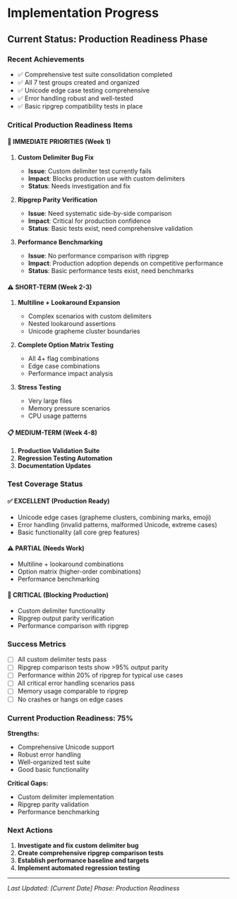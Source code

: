 # Implementation Progress

## Current Status: Production Readiness Phase

### Recent Achievements
- ✅ Comprehensive test suite consolidation completed
- ✅ All 7 test groups created and organized
- ✅ Unicode edge case testing comprehensive
- ✅ Error handling robust and well-tested
- ✅ Basic ripgrep compatibility tests in place

### Critical Production Readiness Items

#### 🔴 IMMEDIATE PRIORITIES (Week 1)
1. **Custom Delimiter Bug Fix**
   - **Issue**: Custom delimiter test currently fails
   - **Impact**: Blocks production use with custom delimiters
   - **Status**: Needs investigation and fix

2. **Ripgrep Parity Verification**
   - **Issue**: Need systematic side-by-side comparison
   - **Impact**: Critical for production confidence
   - **Status**: Basic tests exist, need comprehensive validation

3. **Performance Benchmarking**
   - **Issue**: No performance comparison with ripgrep
   - **Impact**: Production adoption depends on competitive performance
   - **Status**: Basic performance tests exist, need benchmarks

#### ⚠️ SHORT-TERM (Week 2-3)
1. **Multiline + Lookaround Expansion**
   - Complex scenarios with custom delimiters
   - Nested lookaround assertions
   - Unicode grapheme cluster boundaries

2. **Complete Option Matrix Testing**
   - All 4+ flag combinations
   - Edge case combinations
   - Performance impact analysis

3. **Stress Testing**
   - Very large files
   - Memory pressure scenarios
   - CPU usage patterns

#### 📋 MEDIUM-TERM (Week 4-8)
1. **Production Validation Suite**
2. **Regression Testing Automation**
3. **Documentation Updates**

### Test Coverage Status

#### ✅ EXCELLENT (Production Ready)
- Unicode edge cases (grapheme clusters, combining marks, emoji)
- Error handling (invalid patterns, malformed Unicode, extreme cases)
- Basic functionality (all core grep features)

#### ⚠️ PARTIAL (Needs Work)
- Multiline + lookaround combinations
- Option matrix (higher-order combinations)
- Performance benchmarking

#### 🔴 CRITICAL (Blocking Production)
- Custom delimiter functionality
- Ripgrep output parity verification
- Performance comparison with ripgrep

### Success Metrics
- [ ] All custom delimiter tests pass
- [ ] Ripgrep comparison tests show >95% output parity
- [ ] Performance within 20% of ripgrep for typical use cases
- [ ] All critical error handling scenarios pass
- [ ] Memory usage comparable to ripgrep
- [ ] No crashes or hangs on edge cases

### Current Production Readiness: 75%

**Strengths:**
- Comprehensive Unicode support
- Robust error handling
- Well-organized test suite
- Good basic functionality

**Critical Gaps:**
- Custom delimiter implementation
- Ripgrep parity validation
- Performance benchmarking

### Next Actions
1. **Investigate and fix custom delimiter bug**
2. **Create comprehensive ripgrep comparison tests**
3. **Establish performance baseline and targets**
4. **Implement automated regression testing**

---
*Last Updated: [Current Date]*
*Phase: Production Readiness* 